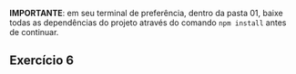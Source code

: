 **IMPORTANTE**: em seu terminal de preferência, dentro da pasta 01, baixe todas as dependências do projeto através do comando `npm install` antes de continuar.

## Exercício 6